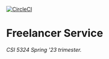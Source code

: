 [![CircleCI](https://dl.circleci.com/status-badge/img/gh/Matt-Hays/CSI5324_Group_Project/tree/main.svg?style=svg&circle-token=c5025cf2e1266a8551264ec8ec7e27b28c1f2317)](https://dl.circleci.com/status-badge/redirect/gh/Matt-Hays/CSI5324_Group_Project/tree/main)

# Freelancer Service

*CSI 5324 Spring '23 trimester.*
